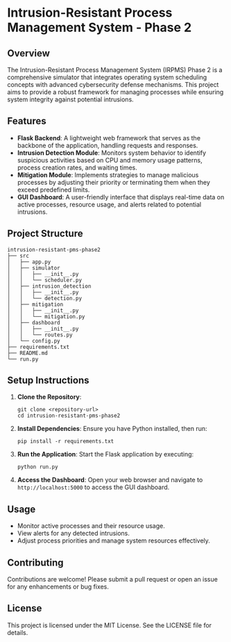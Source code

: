 # Intrusion-Resistant Process Management System - Phase 2

## Overview
The Intrusion-Resistant Process Management System (IRPMS) Phase 2 is a comprehensive simulator that integrates operating system scheduling concepts with advanced cybersecurity defense mechanisms. This project aims to provide a robust framework for managing processes while ensuring system integrity against potential intrusions.

## Features
- **Flask Backend**: A lightweight web framework that serves as the backbone of the application, handling requests and responses.
- **Intrusion Detection Module**: Monitors system behavior to identify suspicious activities based on CPU and memory usage patterns, process creation rates, and waiting times.
- **Mitigation Module**: Implements strategies to manage malicious processes by adjusting their priority or terminating them when they exceed predefined limits.
- **GUI Dashboard**: A user-friendly interface that displays real-time data on active processes, resource usage, and alerts related to potential intrusions.

## Project Structure
```
intrusion-resistant-pms-phase2
├── src
│   ├── app.py
│   ├── simulator
│   │   ├── __init__.py
│   │   └── scheduler.py
│   ├── intrusion_detection
│   │   ├── __init__.py
│   │   └── detection.py
│   ├── mitigation
│   │   ├── __init__.py
│   │   └── mitigation.py
│   ├── dashboard
│   │   ├── __init__.py
│   │   └── routes.py
│   └── config.py
├── requirements.txt
├── README.md
└── run.py
```

## Setup Instructions
1. **Clone the Repository**: 
   ```
   git clone <repository-url>
   cd intrusion-resistant-pms-phase2
   ```

2. **Install Dependencies**: 
   Ensure you have Python installed, then run:
   ```
   pip install -r requirements.txt
   ```

3. **Run the Application**: 
   Start the Flask application by executing:
   ```
   python run.py
   ```

4. **Access the Dashboard**: 
   Open your web browser and navigate to `http://localhost:5000` to access the GUI dashboard.

## Usage
- Monitor active processes and their resource usage.
- View alerts for any detected intrusions.
- Adjust process priorities and manage system resources effectively.

## Contributing
Contributions are welcome! Please submit a pull request or open an issue for any enhancements or bug fixes.

## License
This project is licensed under the MIT License. See the LICENSE file for details.